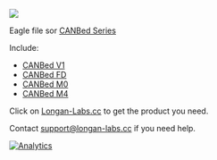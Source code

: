 ![](https://www.longan-labs.cc/media/catalog/category/Categories-40.png)

Eagle file sor [CANBed Series](https://www.longan-labs.cc/can-bus/canbed.html)

Include:

* [CANBed V1](https://www.longan-labs.cc/1030008.html)
* [CANBed FD](https://www.longan-labs.cc/1030009.html)
* [CANBed M0](https://www.longan-labs.cc/1030014.html)
* [CANBed M4](https://www.longan-labs.cc/1030013.html)

Click on [Longan-Labs.cc](https://www.longan-labs.cc/) to get the product you need.

Contact [support@longan-labs.cc](support@longan-labs.cc) if you need help.

[![Analytics](https://ga-beacon.appspot.com/UA-101965714-1/Hardware_CANBed_Series)](https://github.com/igrigorik/ga-beacon)
